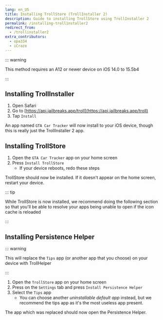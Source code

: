 ```yaml
---
lang: en_US
title: Installing TrollStore (TrollInstaller 2)
description: Guide to installing TrollStore using TrollInstaller 2
permalink: /installing-trollinstaller2
redirect_from:
  - /trollinstaller2
extra_contributors:
  - opa334
  - iCraze
---
```


::: warning

This method requires an A12 or newer device on iOS 14.0 to 15.5b4

:::

## Installing TrollInstaller

1. Open Safari
1. Go to [https://api.jailbreaks.app/troll](https://api.jailbreaks.app/troll)
1. Tap `Install`

An app named `GTA Car Tracker` will now install to your iOS device, though this is really just the TrollInstaller 2 app.

## Installing TrollStore

1. Open the `GTA Car Tracker` app on your home screen
1. Press `Install TrollStore`
    - If your device reboots, redo these steps

TrollStore should now be installed. If it doesn't appear on the home screen, restart your device.

::: tip

While TrollStore is now installed, we recommend doing the following section so that you'll be able to resolve your apps being unable to open if the icon cache is reloaded

:::

## Installing Persistence Helper

::: warning

This will replace the `Tips` app (or another app that you choose) on your device with TrollHelper

:::

1. Open the `TrollStore` app on your home screen
1. Press on the `Settings` tab and press `Install Persistence Helper`
1. Select the `Tips` app
    - You can choose another *uninstallable default app* instead, but we recommend the tips app as it's the most useless app present.

The app which was replaced should now open the Persistence Helper.